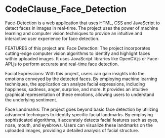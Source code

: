 # CodeClause_Face_Detection
Face-Detection is a web application that uses HTML, CSS and JavaScript to detect faces in images in real-time. The project uses the  power of machine learning and computer vision techniques to provide an intuitive and interactive user experience for face detection.

FEATURES of this project are: 
Face Detection: The project incorporates cutting-edge computer vision algorithms to identify and highlight faces within uploaded images. It uses JavaScript libraries like OpenCV.js or Face-API.js to perform accurate and real-time face detection.

Facial Expressions: With this project, users can gain insights into the emotions conveyed by the detected faces. By employing machine learning techniques, the application can analyze facial expressions, including happiness, sadness, anger, surprise, and more. It provides an intuitive graphical representation of these emotions, allowing users to understand the underlying sentiment.

Face Landmarks: The project goes beyond basic face detection by utilizing advanced techniques to identify specific facial landmarks. By employing sophisticated algorithms, it accurately detects facial features such as eyes, nose, mouth, and eyebrows. Users can visualize these landmarks on the uploaded images, providing a detailed analysis of facial structure.


